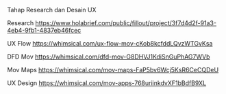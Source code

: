 Tahap Research dan Desain UX

Research
https://www.holabrief.com/public/fillout/project/3f7d4d2f-91a3-4eb4-9fb1-4837eb46fcec

UX Flow
https://whimsical.com/ux-flow-mov-cKob8kcfddLQvzWTGvKsa

DFD Mov
https://whimsical.com/dfd-mov-G8DHVJ1KdiSnGuPhAG7WVb

Mov Maps
https://whimsical.com/mov-maps-FaP5bv6Wcj5KsR6CeCQDeU

UX Design
https://whimsical.com/mov-apps-768uriinkdvXF1bBdfB9XL
